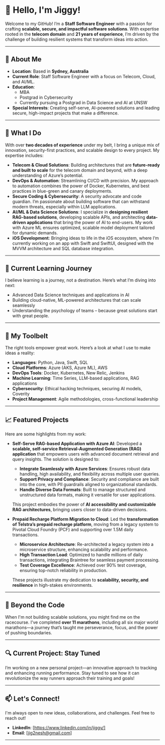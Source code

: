 # 👋 Hello, I'm Jiggy!

Welcome to my GitHub! I’m a **Staff Software Engineer** with a passion for crafting **scalable, secure, and impactful software solutions**. With expertise rooted in the **telecom domain** and **21 years of experience**, I’m driven by the challenge of building resilient systems that transform ideas into action.

---

## 🚀 About Me

- **Location**: Based in **Sydney, Australia**
- **Current Role**: Staff Software Engineer with a focus on Telecom, Cloud, and AI/ML.
- **Education**: 
  - MBA
  - Postgrad in Cybersecurity
  - Currently pursuing a Postgrad in Data Science and AI at UNSW
- **Special Interests**: Creating self-serve, AI-powered solutions and leading secure, high-impact projects that make a difference.

---

## 💼 What I Do

With over **two decades of experience** under my belt, I bring a unique mix of innovation, security-first practices, and scalable design to every project. My expertise includes:

- **Telecom & Cloud Solutions**: Building architectures that are **future-ready and built to scale** for the telecom domain and beyond, with a deep understanding of Azure’s potential.
- **DevOps & Automation**: Streamlining CI/CD with precision. My approach to automation combines the power of Docker, Kubernetes, and best practices in blue-green and canary deployments.
- **Secure Coding & Cybersecurity**: A security advocate and code guardian. I’m passionate about building software that can withstand modern threats, especially within LLM applications.
- **AI/ML & Data Science Solutions**: I specialize in **designing resilient RAG-based solutions**, developing scalable APIs, and architecting **data-driven applications** that bring the power of AI to end-users. My work with Azure ML ensures optimized, scalable model deployment tailored for dynamic demands.
- **iOS Development**: Bringing ideas to life in the iOS ecosystem, where I’m currently working on an app with Swift and SwiftUI, designed with the MVVM architecture and SQL database integration.

---

## 🌱 Current Learning Journey

I believe learning is a journey, not a destination. Here’s what I’m diving into next:

- Advanced Data Science techniques and applications in AI
- Building cloud-native, ML-powered architectures that can scale seamlessly
- Understanding the psychology of teams – because great solutions start with great people.

---

## 🔧 My Toolbelt

The right tools empower great work. Here’s a look at what I use to make ideas a reality:

- **Languages**: Python, Java, Swift, SQL
- **Cloud Platforms**: Azure (AKS, Azure ML), AWS
- **DevOps Tools**: Docker, Kubernetes, New Relic, Jenkins
- **Machine Learning**: Time Series, LLM-based applications, RAG applications
- **Cybersecurity**: Ethical hacking techniques, securing AI models, Coverity
- **Project Management**: Agile methodologies, cross-functional leadership

---

## 📈 Featured Projects

Here are some highlights from my work:

- **Self-Serve RAG-based Application with Azure AI**: Developed a **scalable, self-service Retrieval-Augmented Generation (RAG) application** that empowers users with advanced document retrieval and query insights. The solution is designed to:
  - **Integrate Seamlessly with Azure Services**: Ensures robust data handling, high availability, and flexibility across multiple user queries.
  - **Support Privacy and Compliance**: Security and compliance are built into the core, with PII guardrails aligned to organizational standards.
  - **Handle Diverse Data Formats**: Built to manage structured and unstructured data formats, making it versatile for user applications.

  This project embodies the power of **AI accessibility and customizable RAG architectures**, bringing users closer to data-driven decisions.

- **Prepaid Recharge Platform Migration to Cloud**: Led the **transformation of Telstra’s prepaid recharge platform**, moving from a legacy system to Pivotal Cloud Foundry (PCF) and supporting over 1.5M daily transactions.
  - **Microservice Architecture**: Re-architected a legacy system into a microservice structure, enhancing scalability and performance.
  - **High Transaction Load**: Optimized to handle millions of daily transactions, integrating Braintree for seamless payment processing.
  - **Test Coverage Excellence**: Achieved over 90% test coverage, ensuring top-notch reliability in production.

  These projects illustrate my dedication to **scalability, security, and resilience** in high-stakes environments.

---

## 🏃 Beyond the Code

When I'm not building scalable solutions, you might find me on the racecourse. I've completed **over 11 marathons**, including all six major world marathons—a journey that’s taught me perseverance, focus, and the power of pushing boundaries.

---

## 🔍 Current Project: Stay Tuned

I’m working on a new personal project—an innovative approach to tracking and enhancing running performance. Stay tuned to see how it can revolutionize the way runners approach their training and goals!


---

## 📫 Let's Connect!

I'm always open to new ideas, collaborations, and challenges. Feel free to reach out!

- **LinkedIn**: [https://www.linkedin.com/in/jiggy/]
- **Email**: [jig2nesh@gmail.com]

---
